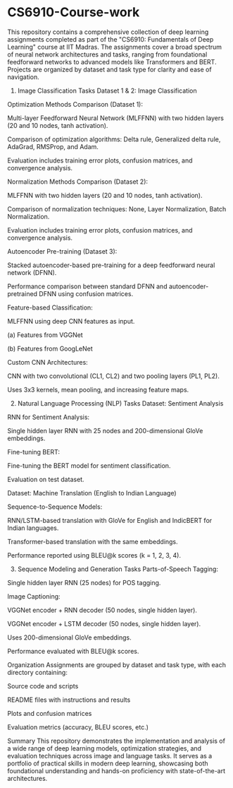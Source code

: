 # CS6910-Course-work
This repository contains a comprehensive collection of deep learning assignments completed as part of the "CS6910: Fundamentals of Deep Learning" course at IIT Madras. The assignments cover a broad spectrum of neural network architectures and tasks, ranging from foundational feedforward networks to advanced models like Transformers and BERT. Projects are organized by dataset and task type for clarity and ease of navigation.

1. Image Classification Tasks
Dataset 1 & 2: Image Classification

Optimization Methods Comparison (Dataset 1):

Multi-layer Feedforward Neural Network (MLFFNN) with two hidden layers (20 and 10 nodes, tanh activation).

Comparison of optimization algorithms: Delta rule, Generalized delta rule, AdaGrad, RMSProp, and Adam.

Evaluation includes training error plots, confusion matrices, and convergence analysis.

Normalization Methods Comparison (Dataset 2):

MLFFNN with two hidden layers (20 and 10 nodes, tanh activation).

Comparison of normalization techniques: None, Layer Normalization, Batch Normalization.

Evaluation includes training error plots, confusion matrices, and convergence analysis.

Autoencoder Pre-training (Dataset 3):

Stacked autoencoder-based pre-training for a deep feedforward neural network (DFNN).

Performance comparison between standard DFNN and autoencoder-pretrained DFNN using confusion matrices.

Feature-based Classification:

MLFFNN using deep CNN features as input.

(a) Features from VGGNet

(b) Features from GoogLeNet

Custom CNN Architectures:

CNN with two convolutional (CL1, CL2) and two pooling layers (PL1, PL2).

Uses 3x3 kernels, mean pooling, and increasing feature maps.

2. Natural Language Processing (NLP) Tasks
Dataset: Sentiment Analysis

RNN for Sentiment Analysis:

Single hidden layer RNN with 25 nodes and 200-dimensional GloVe embeddings.

Fine-tuning BERT:

Fine-tuning the BERT model for sentiment classification.

Evaluation on test dataset.

Dataset: Machine Translation (English to Indian Language)

Sequence-to-Sequence Models:

RNN/LSTM-based translation with GloVe for English and IndicBERT for Indian languages.

Transformer-based translation with the same embeddings.

Performance reported using BLEU@k scores (k = 1, 2, 3, 4).

3. Sequence Modeling and Generation Tasks
Parts-of-Speech Tagging:

Single hidden layer RNN (25 nodes) for POS tagging.

Image Captioning:

VGGNet encoder + RNN decoder (50 nodes, single hidden layer).

VGGNet encoder + LSTM decoder (50 nodes, single hidden layer).

Uses 200-dimensional GloVe embeddings.

Performance evaluated with BLEU@k scores.

Organization
Assignments are grouped by dataset and task type, with each directory containing:

Source code and scripts

README files with instructions and results

Plots and confusion matrices

Evaluation metrics (accuracy, BLEU scores, etc.)

Summary
This repository demonstrates the implementation and analysis of a wide range of deep learning models, optimization strategies, and evaluation techniques across image and language tasks. It serves as a portfolio of practical skills in modern deep learning, showcasing both foundational understanding and hands-on proficiency with state-of-the-art architectures.

